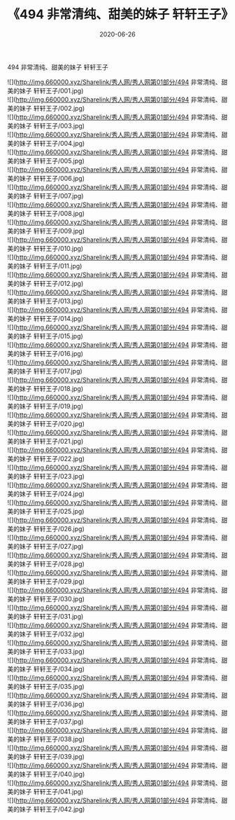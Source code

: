 ﻿---
layout: post
title:  《494 非常清纯、甜美的妹子 轩轩王子》
date:   2020-06-26
img: http://img.660000.xyz/Sharelink/秀人网/秀人网第01部分/494 非常清纯、甜美的妹子 轩轩王子/000.jpg
categories: [美女, 清纯, 唯美]
---

494 非常清纯、甜美的妹子 轩轩王子

  ![](http://img.660000.xyz/Sharelink/秀人网/秀人网第01部分/494 非常清纯、甜美的妹子 轩轩王子/001.jpg) <br> ![](http://img.660000.xyz/Sharelink/秀人网/秀人网第01部分/494 非常清纯、甜美的妹子 轩轩王子/002.jpg) <br> ![](http://img.660000.xyz/Sharelink/秀人网/秀人网第01部分/494 非常清纯、甜美的妹子 轩轩王子/003.jpg) <br> ![](http://img.660000.xyz/Sharelink/秀人网/秀人网第01部分/494 非常清纯、甜美的妹子 轩轩王子/004.jpg) <br> ![](http://img.660000.xyz/Sharelink/秀人网/秀人网第01部分/494 非常清纯、甜美的妹子 轩轩王子/005.jpg) <br> ![](http://img.660000.xyz/Sharelink/秀人网/秀人网第01部分/494 非常清纯、甜美的妹子 轩轩王子/006.jpg) <br> ![](http://img.660000.xyz/Sharelink/秀人网/秀人网第01部分/494 非常清纯、甜美的妹子 轩轩王子/007.jpg) <br> ![](http://img.660000.xyz/Sharelink/秀人网/秀人网第01部分/494 非常清纯、甜美的妹子 轩轩王子/008.jpg) <br> ![](http://img.660000.xyz/Sharelink/秀人网/秀人网第01部分/494 非常清纯、甜美的妹子 轩轩王子/009.jpg) <br> ![](http://img.660000.xyz/Sharelink/秀人网/秀人网第01部分/494 非常清纯、甜美的妹子 轩轩王子/010.jpg) <br> ![](http://img.660000.xyz/Sharelink/秀人网/秀人网第01部分/494 非常清纯、甜美的妹子 轩轩王子/011.jpg) <br> ![](http://img.660000.xyz/Sharelink/秀人网/秀人网第01部分/494 非常清纯、甜美的妹子 轩轩王子/012.jpg) <br> ![](http://img.660000.xyz/Sharelink/秀人网/秀人网第01部分/494 非常清纯、甜美的妹子 轩轩王子/013.jpg) <br> ![](http://img.660000.xyz/Sharelink/秀人网/秀人网第01部分/494 非常清纯、甜美的妹子 轩轩王子/014.jpg) <br> ![](http://img.660000.xyz/Sharelink/秀人网/秀人网第01部分/494 非常清纯、甜美的妹子 轩轩王子/015.jpg) <br> ![](http://img.660000.xyz/Sharelink/秀人网/秀人网第01部分/494 非常清纯、甜美的妹子 轩轩王子/016.jpg) <br> ![](http://img.660000.xyz/Sharelink/秀人网/秀人网第01部分/494 非常清纯、甜美的妹子 轩轩王子/017.jpg) <br> ![](http://img.660000.xyz/Sharelink/秀人网/秀人网第01部分/494 非常清纯、甜美的妹子 轩轩王子/018.jpg) <br> ![](http://img.660000.xyz/Sharelink/秀人网/秀人网第01部分/494 非常清纯、甜美的妹子 轩轩王子/019.jpg) <br> ![](http://img.660000.xyz/Sharelink/秀人网/秀人网第01部分/494 非常清纯、甜美的妹子 轩轩王子/020.jpg) <br> ![](http://img.660000.xyz/Sharelink/秀人网/秀人网第01部分/494 非常清纯、甜美的妹子 轩轩王子/021.jpg) <br> ![](http://img.660000.xyz/Sharelink/秀人网/秀人网第01部分/494 非常清纯、甜美的妹子 轩轩王子/022.jpg) <br> ![](http://img.660000.xyz/Sharelink/秀人网/秀人网第01部分/494 非常清纯、甜美的妹子 轩轩王子/023.jpg) <br> ![](http://img.660000.xyz/Sharelink/秀人网/秀人网第01部分/494 非常清纯、甜美的妹子 轩轩王子/024.jpg) <br> ![](http://img.660000.xyz/Sharelink/秀人网/秀人网第01部分/494 非常清纯、甜美的妹子 轩轩王子/025.jpg) <br> ![](http://img.660000.xyz/Sharelink/秀人网/秀人网第01部分/494 非常清纯、甜美的妹子 轩轩王子/026.jpg) <br> ![](http://img.660000.xyz/Sharelink/秀人网/秀人网第01部分/494 非常清纯、甜美的妹子 轩轩王子/027.jpg) <br> ![](http://img.660000.xyz/Sharelink/秀人网/秀人网第01部分/494 非常清纯、甜美的妹子 轩轩王子/028.jpg) <br> ![](http://img.660000.xyz/Sharelink/秀人网/秀人网第01部分/494 非常清纯、甜美的妹子 轩轩王子/029.jpg) <br> ![](http://img.660000.xyz/Sharelink/秀人网/秀人网第01部分/494 非常清纯、甜美的妹子 轩轩王子/030.jpg) <br> ![](http://img.660000.xyz/Sharelink/秀人网/秀人网第01部分/494 非常清纯、甜美的妹子 轩轩王子/031.jpg) <br> ![](http://img.660000.xyz/Sharelink/秀人网/秀人网第01部分/494 非常清纯、甜美的妹子 轩轩王子/032.jpg) <br> ![](http://img.660000.xyz/Sharelink/秀人网/秀人网第01部分/494 非常清纯、甜美的妹子 轩轩王子/033.jpg) <br> ![](http://img.660000.xyz/Sharelink/秀人网/秀人网第01部分/494 非常清纯、甜美的妹子 轩轩王子/034.jpg) <br> ![](http://img.660000.xyz/Sharelink/秀人网/秀人网第01部分/494 非常清纯、甜美的妹子 轩轩王子/035.jpg) <br> ![](http://img.660000.xyz/Sharelink/秀人网/秀人网第01部分/494 非常清纯、甜美的妹子 轩轩王子/036.jpg) <br> ![](http://img.660000.xyz/Sharelink/秀人网/秀人网第01部分/494 非常清纯、甜美的妹子 轩轩王子/037.jpg) <br> ![](http://img.660000.xyz/Sharelink/秀人网/秀人网第01部分/494 非常清纯、甜美的妹子 轩轩王子/038.jpg) <br> ![](http://img.660000.xyz/Sharelink/秀人网/秀人网第01部分/494 非常清纯、甜美的妹子 轩轩王子/039.jpg) <br> ![](http://img.660000.xyz/Sharelink/秀人网/秀人网第01部分/494 非常清纯、甜美的妹子 轩轩王子/040.jpg) <br> ![](http://img.660000.xyz/Sharelink/秀人网/秀人网第01部分/494 非常清纯、甜美的妹子 轩轩王子/041.jpg) <br> ![](http://img.660000.xyz/Sharelink/秀人网/秀人网第01部分/494 非常清纯、甜美的妹子 轩轩王子/042.jpg) <br>